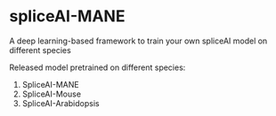 # spliceAI-MANE
A deep learning-based framework to train your own spliceAI model on different species

Released model pretrained on different species:
1. SpliceAI-MANE
2. SpliceAI-Mouse
3. SpliceAI-Arabidopsis
